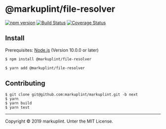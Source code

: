 # @markuplint/file-resolver

[![npm version](https://badge.fury.io/js/%40markuplint%2Ffile-resolver.svg)](https://www.npmjs.com/package/@markuplint/file-resolver)
[![Build Status](https://travis-ci.org/markuplint/markuplint.svg?branch=next)](https://travis-ci.org/markuplint/markuplint)
[![Coverage Status](https://coveralls.io/repos/github/markuplint/markuplint/badge.svg?branch=next)](https://coveralls.io/github/markuplint/markuplint?branch=next)

## Install

Prerequisites: [Node.js](https://nodejs.org) (Version 10.0.0 or later)

```sh
$ npm install @markuplint/file-resolver

$ yarn add @markuplint/file-resolver
```

## Contributing

```
$ git clone git@github.com:markuplint/markuplint.git -b next
$ yarn
$ yarn build
$ yarn test
```

---

Copyright &copy; 2019 markuplint. Unter the MIT License.
